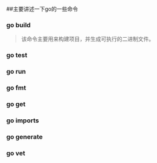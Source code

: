 ##主要讲述一下go的一些命令

### go build

>该命令主要用来构建项目，并生成可执行的二进制文件。

### go test



### go run

### go fmt

### go get

### go imports

### go generate

### go vet